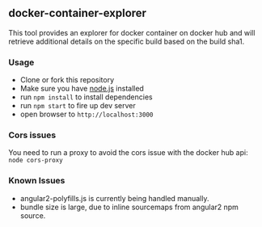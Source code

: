 ## docker-container-explorer

This tool provides an explorer for docker container on docker hub and will retrieve additional details on the specific build based on the build sha1.


### Usage
- Clone or fork this repository
- Make sure you have [node.js](https://nodejs.org/) installed
- run `npm install` to install dependencies
- run `npm start` to fire up dev server
- open browser to `http://localhost:3000`

### Cors issues
You need to run a proxy to avoid the cors issue with the docker hub api:
`node cors-proxy`

### Known Issues
- angular2-polyfills.js is currently being handled manually. 
- bundle size is large, due to inline sourcemaps from angular2 npm source.